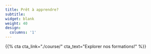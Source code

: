 ```yaml
---
title: Prêt à apprendre?
subtitle:
widget: blank
weight: 40
design:
  columns: '1'
---
```


{{% cta cta_link="./course/" cta_text="Explorer nos formations!" %}}
